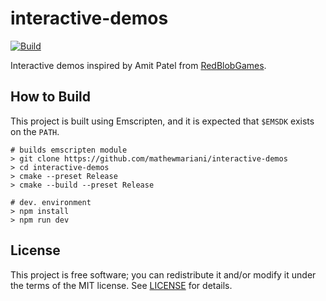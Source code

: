 # interactive-demos

[![Build](/../../actions/workflows/main.yml/badge.svg)](/../../actions/workflows/main.yml)

Interactive demos inspired by Amit Patel from [RedBlobGames](https://www.redblobgames.com/).

## How to Build

This project is built using Emscripten, and it is expected that `$EMSDK` exists on the `PATH`.

```
# builds emscripten module
> git clone https://github.com/mathewmariani/interactive-demos
> cd interactive-demos
> cmake --preset Release
> cmake --build --preset Release

# dev. environment
> npm install
> npm run dev
```

## License

This project is free software; you can redistribute it and/or modify it under the terms of the MIT license.
See [LICENSE](LICENSE) for details.